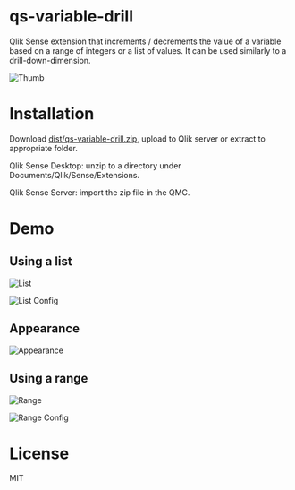 # qs-variable-drill
Qlik Sense extension that increments / decrements the value of a variable based on a range of integers or a list of values. It can be used similarly to a drill-down-dimension.

![Thumb](https://github.com/cjbraley/qs-variable-drill/blob/master/demo/thumb.jpg)

# Installation

Download [dist/qs-variable-drill.zip](https://github.com/cjbraley/qs-variable-drill/raw/master/dist/qs-variable-drill.zip), upload to Qlik server or extract to appropriate folder.

Qlik Sense Desktop: unzip to a directory under Documents/Qlik/Sense/Extensions.

Qlik Sense Server: import the zip file in the QMC.

# Demo

## Using a list

![List](https://github.com/cjbraley/qs-variable-drill/blob/master/demo/demo_list.gif)

![List Config](https://github.com/cjbraley/qs-variable-drill/blob/master/demo/config_list.jpg)

## Appearance

![Appearance](https://github.com/cjbraley/qs-variable-drill/blob/master/demo/config_appearance.jpg)

## Using a range

![Range](https://github.com/cjbraley/qs-variable-drill/blob/master/demo/demo_range.gif)

![Range Config](https://github.com/cjbraley/qs-variable-drill/blob/master/demo/config_range.jpg)

# License
MIT
